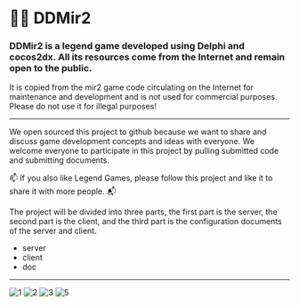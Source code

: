 # 🧑‍✈️ DDMir2

### DDMir2 is a legend game developed using Delphi and cocos2dx. All its resources come from the Internet and remain open to the public.

It is copied from the mir2 game code circulating on the Internet for maintenance and development and is not used for commercial purposes. Please do not use it for illegal purposes!

---

We open sourced this project to github because we want to share and discuss game development concepts and ideas with everyone. We welcome everyone to participate in this project by pulling submitted code and submitting documents.


📫 If you also like Legend Games, please follow this project and like it to share it with more people. 📬

The project will be divided into three parts, the first part is the server, the second part is the client, and the third part is the configuration documents of the server and client.

- server
- client
- doc

---
![1](https://github.com/ddmir/ddmir2/assets/154742217/934a282c-0051-4910-8eed-5af9e999259f)
![2](https://github.com/ddmir/ddmir2/assets/154742217/a584d8fa-cc32-4fa2-b060-e77a4c2dff07)
![3](https://github.com/ddmir/ddmir2/assets/154742217/294ebec2-6b52-493f-b54b-d26eb9c5ea16)
![5](https://github.com/ddmir/ddmir2/assets/154742217/2e476f6a-b6ea-490e-9879-6e35a9f8cbdf)

